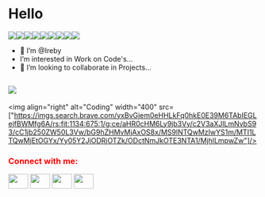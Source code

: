 # Hello
![](https://img.shields.io/badge/Code-JavaScript-informational?style=flat&logo=<LOGO_NAME>&logoColor=white&color=2bbc8a)![](https://img.shields.io/badge/Library-React-informational?style=flat&logo=<LOGO_NAME>&logoColor=white&color=2bbc8a)![](https://img.shields.io/badge/Library-Redux-informational?style=flat&logo=<LOGO_NAME>&logoColor=white&color=2bbc8a)![](https://img.shields.io/badge/Editor-VsCode-informational?style=flat&logo=<LOGO_NAME>&logoColor=white&color=2bbc8a)![](https://img.shields.io/badge/Write-HML5-informational?style=flat&logo=<sure>&logoColor=white&color=2bbc8a)![](https://img.shields.io/badge/Code-CSS-informational?style=flat&logo=<sure>&logoColor=white&color=2bbc8a)![](https://img.shields.io/badge/Use-Node-informational?style=flat&logo=<LOGO_NAME>&logoColor=white&color=2bbc8a)![](https://img.shields.io/badge/Use-Nmp-informational?style=flat&logo=<LOGO_NAME>&logoColor=white&color=2bbc8a)![](https://img.shields.io/badge/Write-Markdown-informational?style=flat&logo=<sure>&logoColor=white&color=2bbc8a)

- 👋 I’m @Ireby
-  I’m interested in Work on Code's...
- 💞️ I’m looking to collaborate in Projects...
 
![](https://img.shields.io/badge/NiceTo-MeetYou-informational?style=flat&logo=data:image/svg%2bxml;base64,<BASE64_DATA>)
--

 <img align="right" alt="Coding" width="400" src=["https://imgs.search.brave.com/yxBvGjem0eHHLkFq0hkE0E39M6TAbIEGLejfBWMfg6A/rs:fit:1134:675:1/g:ce/aHR0cHM6Ly9jb3Vy/c2V3aXJlLmNvbS93/cC1jb250ZW50L3Vw/bG9hZHMvMjAxOS8x/MS9lNTQwMzIwYS1m/MTI1LTQwMjEtOGYx/Yy05Y2JjODRjOTZk/ODctNmJkOTE3NTA1/MjhlLmpwZw"]/>

<h3 style='color:red' align="left">Connect with me:</h3>
<p align="left">
<a href="your link" target="blank"><img align="center" src="https://cdn.jsdelivr.net/npm/simple-icons@3.0.1/icons/twitter.svg" alt="" height="30" width="40" /></a>
<a href="https://www.linkedin.com/in/rebeca-urra-8225a1187" target="blank"><img align="center" src="https://cdn.jsdelivr.net/npm/simple-icons@3.0.1/icons/linkedin.svg" alt="" height="30" width="40" /></a>
<a href="https://www.instagram.com/rebecaurra" target="blank"><img align="center" src="https://cdn.jsdelivr.net/npm/simple-icons@3.0.1/icons/instagram.svg" alt="" height="30" width="40" /></a>
<a href="your link" target="blank"><img align="center" src="https://cdn.jsdelivr.net/npm/simple-icons@3.0.1/icons/youtube.svg" alt="" height="30" width="40" /></a>
</p>
<!---
Ireby/Ireby is a ✨ special ✨ repository because its `README.md` (this file) appears on your GitHub profile.
You can click the Preview link to take a look at your changes.
--->
